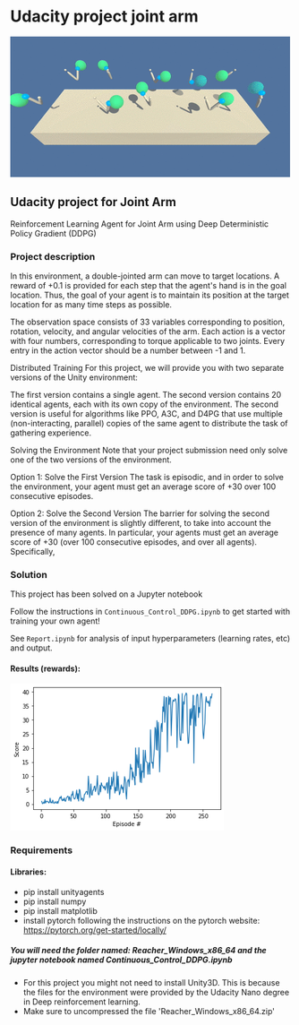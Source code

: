 # Udacity project joint arm

![sample](./trained_arms.gif)

## Udacity project for Joint Arm

Reinforcement Learning Agent for Joint Arm using Deep Deterministic Policy Gradient (DDPG)

### Project description

In this environment, a double-jointed arm can move to target locations. A reward of +0.1 is provided for each step that the agent's hand is in the goal location. Thus, the goal of your agent is to maintain its position at the target location for as many time steps as possible.

The observation space consists of 33 variables corresponding to position, rotation, velocity, and angular velocities of the arm. Each action is a vector with four numbers, corresponding to torque applicable to two joints. Every entry in the action vector should be a number between -1 and 1.

Distributed Training
For this project, we will provide you with two separate versions of the Unity environment:

The first version contains a single agent.
The second version contains 20 identical agents, each with its own copy of the environment.
The second version is useful for algorithms like PPO, A3C, and D4PG that use multiple (non-interacting, parallel) copies of the same agent to distribute the task of gathering experience.

Solving the Environment
Note that your project submission need only solve one of the two versions of the environment.

Option 1: Solve the First Version
The task is episodic, and in order to solve the environment, your agent must get an average score of +30 over 100 consecutive episodes.

Option 2: Solve the Second Version
The barrier for solving the second version of the environment is slightly different, to take into account the presence of many agents. In particular, your agents must get an average score of +30 (over 100 consecutive episodes, and over all agents). Specifically,

### Solution

This project has been solved on a Jupyter notebook 

Follow the instructions in `Continuous_Control_DDPG.ipynb` to get started with training your own agent!  

See `Report.ipynb` for analysis of input hyperparameters (learning rates, etc) and output.

#### Results (rewards):
![results](./plot_p2.png)

### Requirements
#### Libraries:
* pip install unityagents
* pip install numpy
* pip install matplotlib
* install pytorch following the instructions on the pytorch website: https://pytorch.org/get-started/locally/

##### You will need the folder named: Reacher_Windows_x86_64 and the jupyter notebook named Continuous_Control_DDPG.ipynb

* For this project you might not need to install Unity3D. This is because the files for the environment were provided by the Udacity Nano degree in Deep reinforcement learning.
* Make sure to uncompressed the file 'Reacher_Windows_x86_64.zip'
